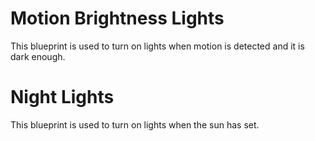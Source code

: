 # Motion Brightness Lights

This blueprint is used to turn on lights when motion is detected and it is dark enough.

# Night Lights

This blueprint is used to turn on lights when the sun has set.
